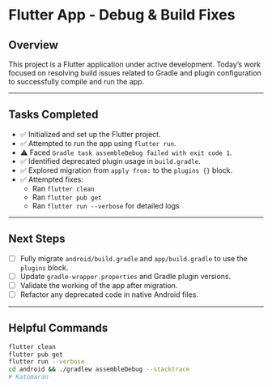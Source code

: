 # Flutter App - Debug & Build Fixes

## Overview

This project is a Flutter application under active development. Today’s work focused on resolving build issues related to Gradle and plugin configuration to successfully compile and run the app.

---

## Tasks Completed

- ✅ Initialized and set up the Flutter project.
- ✅ Attempted to run the app using `flutter run`.
- ⚠️ Faced `Gradle task assembleDebug failed with exit code 1`.
- ✅ Identified deprecated plugin usage in `build.gradle`.
- ✅ Explored migration from `apply from:` to the `plugins {}` block.
- ✅ Attempted fixes:
  - Ran `flutter clean`
  - Ran `flutter pub get`
  - Ran `flutter run --verbose` for detailed logs

---

## Next Steps

- [ ] Fully migrate `android/build.gradle` and `app/build.gradle` to use the `plugins` block.
- [ ] Update `gradle-wrapper.properties` and Gradle plugin versions.
- [ ] Validate the working of the app after migration.
- [ ] Refactor any deprecated code in native Android files.

---

## Helpful Commands

```bash
flutter clean
flutter pub get
flutter run --verbose
cd android && ./gradlew assembleDebug --stacktrace
# Katomaran
